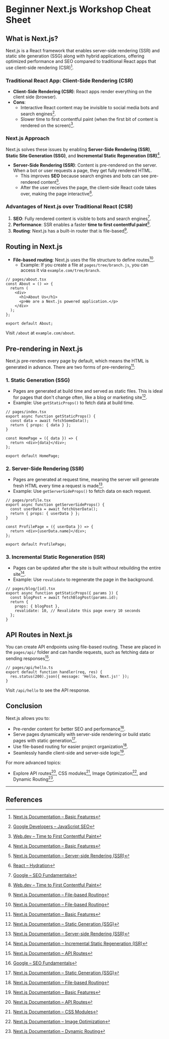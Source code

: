 # Beginner Next.js Workshop Cheat Sheet

## What is Next.js?

Next.js is a React framework that enables server-side rendering (SSR) and static site generation (SSG) along with hybrid applications, offering optimized performance and SEO compared to traditional React apps that use client-side rendering (CSR)[^1].

### Traditional React App: Client-Side Rendering (CSR)
- **Client-Side Rendering (CSR)**: React apps render everything on the client side (browser).
- **Cons**:
  - Interactive React content may be invisible to social media bots and search engines[^2].
  - Slower time to first contentful paint (when the first bit of content is rendered on the screen)[^3].

### Next.js Approach
Next.js solves these issues by enabling **Server-Side Rendering (SSR)**, **Static Site Generation (SSG)**, and **Incremental Static Regeneration (ISR)**[^1].

- **Server-Side Rendering (SSR)**: Content is pre-rendered on the server. When a bot or user requests a page, they get fully rendered HTML.
  - This improves **SEO** because search engines and bots can see pre-rendered content[^4].
  - After the user receives the page, the client-side React code takes over, making the page interactive[^5].

### Advantages of Next.js over Traditional React (CSR)
1. **SEO**: Fully rendered content is visible to bots and search engines[^6].
2. **Performance**: SSR enables a faster **time to first contentful paint**[^3].
3. **Routing**: Next.js has a built-in router that is file-based[^7].

## Routing in Next.js

- **File-based routing**: Next.js uses the file structure to define routes[^7].
  - Example: If you create a file at `pages/tree/branch.js`, you can access it via `example.com/tree/branch`.

```tsx
// pages/about.tsx
const About = () => {
  return (
    <div>
      <h1>About Us</h1>
      <p>We are a Next.js powered application.</p>
    </div>
  );
};

export default About;
```

Visit `/about` at `example.com/about`.

## Pre-rendering in Next.js

Next.js pre-renders every page by default, which means the HTML is generated in advance. There are two forms of pre-rendering[^1]:

### 1. Static Generation (SSG)
- Pages are generated at build time and served as static files. This is ideal for pages that don't change often, like a blog or marketing site[^8].
- Example: Use `getStaticProps()` to fetch data at build time.

```tsx
// pages/index.tsx
export async function getStaticProps() {
  const data = await fetchSomeData();
  return { props: { data } };
}

const HomePage = ({ data }) => {
  return <div>{data}</div>;
};

export default HomePage;
```

### 2. Server-Side Rendering (SSR)
- Pages are generated at request time, meaning the server will generate fresh HTML every time a request is made[^4].
- Example: Use `getServerSideProps()` to fetch data on each request.

```tsx
// pages/profile.tsx
export async function getServerSideProps() {
  const userData = await fetchUserData();
  return { props: { userData } };
}

const ProfilePage = ({ userData }) => {
  return <div>{userData.name}</div>;
};

export default ProfilePage;
```

### 3. Incremental Static Regeneration (ISR)
- Pages can be updated after the site is built without rebuilding the entire site[^9].
- Example: Use `revalidate` to regenerate the page in the background.

```tsx
// pages/blog/[id].tsx
export async function getStaticProps({ params }) {
  const blogPost = await fetchBlogPost(params.id);
  return {
    props: { blogPost },
    revalidate: 10, // Revalidate this page every 10 seconds
  };
}
```

## API Routes in Next.js

You can create API endpoints using file-based routing. These are placed in the `pages/api/` folder and can handle requests, such as fetching data or sending responses[^10].

```tsx
// pages/api/hello.ts
export default function handler(req, res) {
  res.status(200).json({ message: 'Hello, Next.js!' });
}
```

Visit `/api/hello` to see the API response.

## Conclusion

Next.js allows you to:

- Pre-render content for better SEO and performance[^6].
- Serve pages dynamically with server-side rendering or build static pages with static generation[^8].
- Use file-based routing for easier project organization[^7].
- Seamlessly handle client-side and server-side logic[^1].

For more advanced topics:

- Explore API routes[^10], CSS modules[^11], Image Optimization[^12], and Dynamic Routing[^13].

---

## References

[^1]: [Next.js Documentation – Basic Features](https://nextjs.org/docs/basic-features/pages)
[^2]: [Google Developers – JavaScript SEO](https://developers.google.com/search/docs/crawling-indexing/javascript/javascript-seo-basics)
[^3]: [Web.dev – Time to First Contentful Paint](https://web.dev/first-contentful-paint/)
[^4]: [Next.js Documentation – Server-side Rendering (SSR)](https://nextjs.org/docs/basic-features/pages#server-side-rendering)
[^5]: [React – Hydration](https://reactjs.org/docs/react-dom.html#hydrate)
[^6]: [Google – SEO Fundamentals](https://developers.google.com/search/docs/beginner/seo-starter-guide)
[^7]: [Next.js Documentation – File-based Routing](https://nextjs.org/docs/routing/introduction)
[^8]: [Next.js Documentation – Static Generation (SSG)](https://nextjs.org/docs/basic-features/pages#static-generation)
[^9]: [Next.js Documentation – Incremental Static Regeneration (ISR)](https://nextjs.org/docs/basic-features/data-fetching/incremental-static-regeneration)
[^10]: [Next.js Documentation – API Routes](https://nextjs.org/docs/api-routes/introduction)
[^11]: [Next.js Documentation – CSS Modules](https://nextjs.org/docs/basic-features/built-in-css-support#css-modules)
[^12]: [Next.js Documentation – Image Optimization](https://nextjs.org/docs/basic-features/image-optimization)
[^13]: [Next.js Documentation – Dynamic Routing](https://nextjs.org/docs/routing/dynamic-routes)